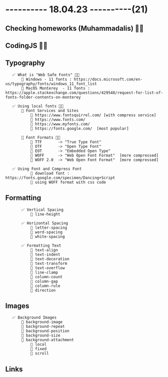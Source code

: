 # ---------- 18.04.23 ----------(21)

## Checking homeworks (Muhammadalis) 👍🏻

## CodingJS 👍🏻

## Typography

       ✅ What is "Web Safe Fonts" 👍🏻
           🔷 Windows - 11 fonts : https://docs.microsoft.com/en-us/typography/fonts/windows_11_font_list
           🔷 MacOS Monterey  - 11 fonts : https://apple.stackexchange.com/questions/429548/request-for-list-of-fonts-folder-contents-on-monterey

       ✅ Using local fonts 👍🏻
           🔷 Font Services and Sites
               🎁 https://www.fontsquirrel.com/ [with compress service]
               🎁 https://www.fonts.com/
               🎁 https://www.myfonts.com/
               🎁 https://fonts.google.com/  [most popular]

           🔷 Font Formats 👍🏻
               🎁 TTF       -> "True Type Font"
               🎁 OTF       -> "Open Type Font"
               🎁 EOT       -> "Embedded Open Type"
               🎁 WOFF      -> "Web Open Font Format"  [more compressed]
               🎁 WOFF 2.0  -> "Web Open Font Format"  [more compressed]

       ✅ Using Font and Compress Font
               🎁 download font :  https://fonts.google.com/specimen/Dancing+Script
               🎁 using WOFF format with css code

## Formatting

           ✅ Vertical Spacing
               🎁 line-height

           ✅ Horizontal Spacing
               🎁 letter-spacing
               🎁 word-spacing
               🎁 white-spacing

           ✅ Formatting Text
               🎁 text-align
               🎁 text-indent
               🎁 text-decoration
               🎁 text-transform
               🎁 text-overflow
               🎁 line-clamp
               🎁 column-count
               🎁 column-gap
               🎁 column-rule
               🎁 direction

## Images

       ✅ Background Images
           🔷 background-image
           🔷 background-repeat
           🔷 background-position
           🔷 background-size
           🔷 background-attachment
               🎁 local
               🎁 fixed
               🎁 scroll

## Links

